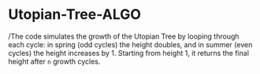 # Utopian-Tree-ALGO

/The code simulates the growth of the Utopian Tree by looping through each cycle: in spring (odd cycles) the height doubles, and in summer (even cycles) the height increases by 1. Starting from height 1, it returns the final height after `n` growth cycles.
